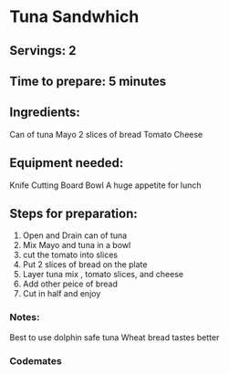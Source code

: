 # Tuna Sandwhich

## Servings: 2

## Time to prepare: 5 minutes 

## Ingredients:
Can of tuna 
Mayo
2 slices of bread
Tomato
Cheese

## Equipment needed:
Knife 
Cutting Board
Bowl
A huge appetite for lunch


## Steps for preparation:
1. Open and Drain can of tuna
2. Mix Mayo and tuna in a bowl
3. cut the tomato into slices
4. Put 2 slices of bread on the plate
5. Layer tuna mix , tomato slices, and cheese
6. Add other peice of bread
7. Cut in half and enjoy

### Notes:
Best to use dolphin safe tuna
Wheat bread tastes better

### Codemates #
